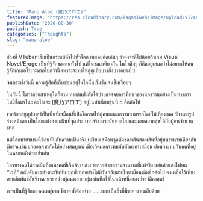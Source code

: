 ```yaml
---
title: "Mano Aloe (魔乃アロエ)"
featuredImage: "https://res.cloudinary.com/kagamiweb/image/upload/v1746804806/blog.coregamehd.com/mano-aloe.jpg"
publishDate: "2020-08-30"
publish: True
categories: ["Thoughts"]
slug: "mano-aloe"
---
```



ช่วงที่ VTuber เริ่มเป็นกระแสดังไปทั่วโลก ผมเคยคิดเล่นๆ ว่าคงจะดีไม่น้อยถ้าเกม Visual Novel/Eroge เป็นที่รู้จักของคนทั่วไป แต่ในขณะเดียวกัน ในใจลึกๆ ก็คิดอยู่เสมอว่าไม่อยากให้คนรู้จักเกมเอโรเกะมากไปกว่านี้ เพราะจะทำให้สูญเสียบางสิ่งบางอย่างไป

จนกระทั่งวันนี้ ความรู้สึกที่เก็บซ่อนอยู่ในใจนั้นเริ่มชัดเจนขึ้นเรื่อยๆ

ในวันนี้ ไม่ว่าด้วยสาเหตุใดก็ตาม ทางต้นสังกัดได้ประกาศจบการศึกษาของน้องว่านอย่างเป็นทางการ ไม่มีชื่อมาโนะ อะโลเอะ (魔乃アロエ) อยู่ในทำเนียบรุ่นที่ 5 อีกต่อไป

เวอร์ชวลยูทูปเบอร์เป็นพื้นที่เสมือนที่เปิดโอกาสให้ผู้คนแสดงความสามารถโดยไม่เกี่ยงเพศ วัย และรูปร่างหน้าตา เป็นโลกแห่งความฝันที่จุดประกาย สร้างแรงบันดาลใจ และมอบความสุขให้กับผู้คนจำนวนมาก

แต่โลกมายาแห่งนี้ซ้อนทับกับความเป็นจริง เปรียบเสมือนจุดตัดของเส้นสองเส้นที่อยู่บนระนาบเดียวกัน มิอาจแบ่งแยกออกจากกันได้อย่างสมบูรณ์ เมื่อเกิดผลกระทบกับตัวละครเสมือน ย่อมกระทบกับคนที่อยู่ในฉากหลังด้วยเช่นกัน

ใครบางคนได้วาดฝันถึงอนาคตที่เจิดจ้า เปล่งประกายด้วยความสามารถที่แท้จริง แต่แล้วแสงไฟบน "เวที" กลับดับลงอย่างกะทันหัน ทุกสิ่งทุกอย่างไม่มีวันกลับมาเป็นเหมือนเดิมอีกต่อไป คงเหลือไว้เพียงสายสัมพันธ์อันร้าวฉานระหว่างผู้คนหลายกลุ่ม บันทึกไว้ในหน้าหนึ่งของประวัติศาสตร์

การเป็นที่รู้จักของคนหมู่มาก มีราคาที่ต้องจ่าย
……และเป็นสิ่งที่มีราคาแพงเสียด้วย
